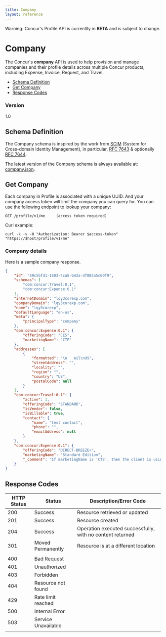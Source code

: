 ```yaml
---
title: Company
layout: reference
---
```


Warning: Concur's Profile API is currentlly in **BETA** and is subject to change.


# Company
The Concur's **company** API is used to help provision and manage companies and their profile details across multiple Concur products, including Expense, Invoice, Request, and Travel.

* [Schema Definition](#scim)
* [Get Company](#get)
* [Response Codes](#codes)

### Version
1.0

## <a name="scim"></a>Schema Definition

The Company schema is inspired by the work from [SCIM](https://tools.ietf.org/wg/scim/) (System for Cross-domain Identity Management), in particular, [RFC 7643](https://tools.ietf.org/html/rfc7643) & optionally [RFC 7644](https://tools.ietf.org/html/rfc7644).

The latest version of the Company schema is always available at: [company.json](company.json).

## <a name="get"></a>Get Company

Each company in Profile is associated with a unique UUID. And your company access token will limit the company you can query for. You can use the following endpoint to lookup your company:

    GET /profile/v1/me     (access token required)


Curl example:


    curl -k -v -H "Authorization: Bearer $access-token" "https://$host/profile/v1/me"

### Company details 

Here is a sample company response.

````json
{
    "id": "59c5bfd1-1803-4ca8-b43a-df083a5c60f9",
    "schemas": [
        "com:concur:Travel:0.1",
        "com:concur:Expense:0.1"
    ],
    "internetDomain": "lqy3corexp.com",
    "companyDomain": "lqy3corexp.com",
    "name": "lqy3corexp",
    "defaultLanguage": "en-us",
    "meta": {
        "principalType": "company"
    },
    "com:concur:Expense:0.1": {
        "offeringCode": "CES",
        "marketingName": "CTE"
    },
    "addresses": [
        {
            "formatted": "\n   nil\nUS",
            "streetAddress": "",
            "locality": "",
            "region": "",
            "country": "US",
            "postalCode": null
        }
    ],
    "com:concur:Travel:0.1": {
        "active": 1,
        "offeringCode": "STANDARD",
        "isVendor": false,
        "isBillable": true,
        "contact": {
            "name": "test contact",
            "phone": "",
            "emailAddress": null
        }
    },
    "com:concur:Expense:0.1": {
        "offeringCode": "DIRECT-BREEZE+",
        "marketingName": "Standard Edition",
        "_comment": "If marketingName is 'CTE', then the client is using 'Professional Edition'"
    }
}
````

## <a name="codes"></a>Response Codes

|**HTTP Status**|**Status**|**Description/Error Code**|
|---------------|----------|---------------|
|200| Success | Resource retrieved or updated|
|201| Success | Resource created|
|204| Success | Operation executed successfully, with no content returned|
|301| Moved Permanently|Resource is at a different location|
||||
|400| Bad Request||
|401| Unauthorized||
|403| Forbidden||
|404| Resource not found|
|429| Rate limit reached||
|500| Internal Error||
|503| Service Unavailable||
||||

